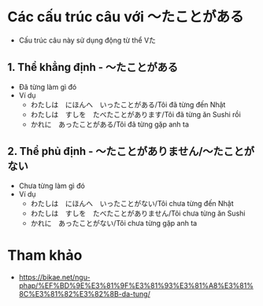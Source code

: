 # Các cấu trúc câu với ～たことがある
* Cấu trúc câu này sử dụng động từ thể Vた

## 1. Thể khẳng định - ～たことがある
* Đã từng làm gì đó
* Ví dụ
    * わたしは　にほんへ　いったことがある/Tôi đã từng đến Nhật
    * わたしは　すしを　たべたことがあります/Tôi đã từng ăn Sushi rồi
    * かれに　あったことがある/Tôi đã từng gặp anh ta

## 2. Thể phủ định - ～たことがありません/～たことがない
* Chưa từng làm gì đó
* Ví dụ
    * わたしは　にほんへ　いったことがない/Tôi chưa từng đến Nhật
    * わたしは　すしを　たべたことがありません/Tôi chưa từng ăn Sushi
    * かれに　あったことがない/Tôi chưa từng gặp anh ta

# Tham khảo
* https://bikae.net/ngu-phap/%EF%BD%9E%E3%81%9F%E3%81%93%E3%81%A8%E3%81%8C%E3%81%82%E3%82%8B-da-tung/